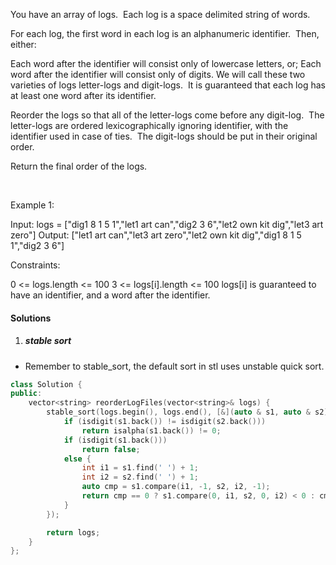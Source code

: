 You have an array of logs.  Each log is a space delimited string of words.

For each log, the first word in each log is an alphanumeric identifier.  Then, either:

Each word after the identifier will consist only of lowercase letters, or;
Each word after the identifier will consist only of digits.
We will call these two varieties of logs letter-logs and digit-logs.  It is guaranteed that each log has at least one word after its identifier.

Reorder the logs so that all of the letter-logs come before any digit-log.  The letter-logs are ordered lexicographically ignoring identifier, with the identifier used in case of ties.  The digit-logs should be put in their original order.

Return the final order of the logs.

 

Example 1:

Input: logs = ["dig1 8 1 5 1","let1 art can","dig2 3 6","let2 own kit dig","let3 art zero"]
Output: ["let1 art can","let3 art zero","let2 own kit dig","dig1 8 1 5 1","dig2 3 6"]
 

Constraints:

0 <= logs.length <= 100
3 <= logs[i].length <= 100
logs[i] is guaranteed to have an identifier, and a word after the identifier.

#### Solutions

1. ##### stable sort

- Remember to stable_sort, the default sort in stl uses unstable quick sort.

```c++
class Solution {
public:
    vector<string> reorderLogFiles(vector<string>& logs) {
        stable_sort(logs.begin(), logs.end(), [&](auto & s1, auto & s2) {
            if (isdigit(s1.back()) != isdigit(s2.back()))
                return isalpha(s1.back()) != 0;
            if (isdigit(s1.back()))
                return false;
            else {
                int i1 = s1.find(' ') + 1;
                int i2 = s2.find(' ') + 1;
                auto cmp = s1.compare(i1, -1, s2, i2, -1);
                return cmp == 0 ? s1.compare(0, i1, s2, 0, i2) < 0 : cmp < 0;
            }
        });

        return logs;
    }
};
```